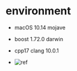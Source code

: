 # environment

* macOS 10.14 mojave
* boost 1.72.0 darwin
* cpp17 clang 10.0.1

* ![ref](https://gist.github.com/sehe/9376856)
